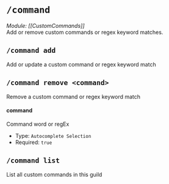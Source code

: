 # `/command`
*Module: [[CustomCommands]]*<br>
Add or remove custom commands or regex keyword matches.
## `/command add`
Add or update a custom command or regex keyword match

## `/command remove <command>`
Remove a custom command or regex keyword match
#### command
Command word or regEx
- Type: `Autocomplete Selection`
- Required: `true`
## `/command list`
List all custom commands in this guild
